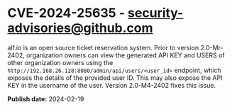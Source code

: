 # CVE-2024-25635 - security-advisories@github.com

alf.io is an open source ticket reservation system. Prior to version 2.0-Mr-2402, organization owners can view the generated API KEY and USERS of other organization owners using the `http://192.168.26.128:8080/admin/api/users/<user_id>` endpoint, which exposes the details of the provided user ID. This may also expose the API KEY in the username of the user. Version 2.0-M4-2402 fixes this issue.

**Publish date:** 2024-02-19
